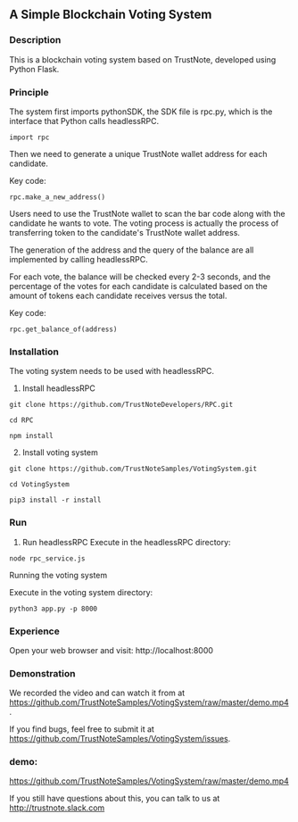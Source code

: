## A Simple Blockchain Voting System

### Description

This is a blockchain voting system based on TrustNote, developed using Python Flask.

### Principle

The system first imports pythonSDK, the SDK file is rpc.py, which is the interface that Python calls headlessRPC.

```
import rpc
```

Then we need to generate a unique TrustNote wallet address for each candidate.

Key code:

```
rpc.make_a_new_address()

```

Users need to use the TrustNote wallet to scan the bar code along with the candidate he wants to vote. The voting process is actually the process of transferring token to the candidate's TrustNote wallet address.

The generation of the address and the query of the balance are all implemented by calling headlessRPC.

For each vote, the balance will be checked every 2-3 seconds, and the percentage of the votes for each candidate is calculated based on the amount of tokens each candidate receives versus the total.

Key code:

```
rpc.get_balance_of(address)
```

### Installation


The voting system needs to be used with headlessRPC.


1. Install headlessRPC

```
git clone https://github.com/TrustNoteDevelopers/RPC.git

cd RPC

npm install
```

2. Install voting system

```
git clone https://github.com/TrustNoteSamples/VotingSystem.git

cd VotingSystem

pip3 install -r install
```

### Run

1. Run headlessRPC Execute in the headlessRPC directory:

```
node rpc_service.js
```

Running the voting system

Execute in the voting system directory:

```
python3 app.py -p 8000
```

### Experience

Open your web browser and visit: http://localhost:8000

### Demonstration

We recorded the video and can watch it from at https://github.com/TrustNoteSamples/VotingSystem/raw/master/demo.mp4.

If you find bugs, feel free to submit it at https://github.com/TrustNoteSamples/VotingSystem/issues.

### demo:

https://github.com/TrustNoteSamples/VotingSystem/raw/master/demo.mp4

If you still have questions about this, you can talk to us at http://trustnote.slack.com 

